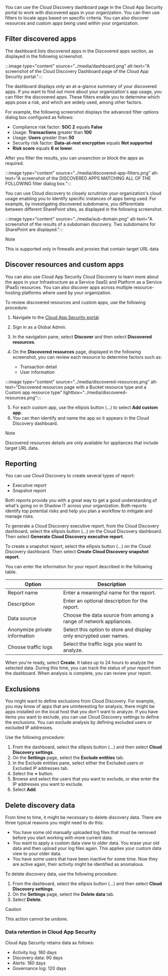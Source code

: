You can use the Cloud Discovery dashboard page in the Cloud App Security portal to work with discovered apps in your organization. You can then use filters to locate apps based on specific criteria. You can also discover resources and custom apps being used within your organization.

## Filter discovered apps

The dashboard lists discovered apps in the Discovered apps section, as displayed in the following screenshot.

:::image type="content" source="../media/dashboard.png" alt-text="A screenshot of the Cloud Discovery Dashboard page of the Cloud App Security portal.":::

The dashboard displays only an at-a-glance summary of your discovered apps. If you want to find out more about your organization's app usage, you can filter the discovered apps. These filters enable you to determine which apps pose a risk, and which are widely used, among other factors.

For example, the following screenshot displays the advanced filter options dialog box configured as follows:

- Compliance risk factor: **SOC 2** equals **False**
- Usage: **Transactions** greater than **100**
- Usage: **Users** greater than **50**
- Security risk factor: **Data-at-rest encryption** equals **Not supported**
- **Risk score** equals **6 or lower**.

After you filter the results, you can unsanction or block the apps as required.

:::image type="content" source="../media/discovered-app-filters.png" alt-text="A screenshot of the DISCOVERED APPS MATCHING ALL OF THE FOLLOWING filter dialog box.":::

You can use Cloud discovery to closely scrutinize your organization's cloud usage enabling you to identify specific instances of apps being used. For example, by investigating discovered subdomains, you differentiate between different SharePoint sites, as displayed in the following screenshot.

:::image type="content" source="../media/sub-domain.png" alt-text="A screenshot of the results of a subdomain discovery. Two subdomains for SharePoint are displayed.":::

> [!NOTE]
> This is supported only in firewalls and proxies that contain target URL data

## Discover resources and custom apps

You can also use Cloud App Security Cloud Discovery to learn more about the apps in your Infrastructure as a Service (IaaS) and Platform as a Service (PaaS) resources. You can also discover apps across multiple resource-hosting platforms where used by your organization.

To review discovered resources and custom apps, use the following procedure:

1. Navigate to the [Cloud App Security portal](https://portal.cloudappsecurity.com?azure-portal=true).
2. Sign in as a Global Admin.
3. In the navigation pane, select **Discover** and then select **Discovered resources**.
4. On the **Discovered resources** page, displayed in the following screenshot, you can review each resource to determine factors such as:

    - Transaction detail
    - User information

:::image type="content" source="../media/discovered-resources.png" alt-text="Discovered resources page with a Bucket resource type and a Custom app resource type" lightbox="../media/discovered-resources.png":::

5. For each custom app, use the ellipsis button (…) to select **Add custom app**.
6. You can then identify and name the app so it appears in the Cloud Discovery dashboard.

> [!NOTE]
> Discovered resources details are only available for appliances that include target URL data.

## Reporting

You can use Cloud Discovery to create several types of report:

- Executive report
- Snapshot report

Both reports provide you with a great way to get a good understanding of what's going on in Shadow IT across your organization. Both reports identify top potential risks and help you plan a workflow to mitigate and manage risks.

To generate a Cloud Discovery executive report, from the Cloud Discovery dashboard, select the ellipsis button (…) on the Cloud Discovery dashboard. Then select **Generate Cloud Discovery executive report**.

To create a snapshot report, select the ellipsis button (…) on the Cloud Discovery dashboard. Then select **Create Cloud Discovery snapshot report**.

You can enter the information for your report described in the following table.

| Option                         | Description                                                  |
| ------------------------------ | ------------------------------------------------------------ |
| Report name                    | Enter a  meaningful name for the report.                     |
| Description                    | Enter an  optional description for the report.               |
| Data source                    | Choose the  data source from among a range of network appliances. |
| Anonymize  private information | Select this  option to store and display only encrypted user names. |
| Choose  traffic logs           | Select the  traffic logs you want to analyze.                |

When you're ready, select **Create**. It takes up to 24 hours to analyze the selected data. During this time, you can track the status of your report from the dashboard. When analysis is complete, you can review your report.

## Exclusions

You might want to define exclusions from Cloud Discovery. For example, you may know of apps that are uninteresting for analysis; there might be apps installed on the local host that you don't want to analyze. If you have items you want to exclude, you can use Cloud Discovery settings to define the exclusions. You can exclude analysis by defining excluded users or excluded IP addresses.

Use the following procedure:

1. From the dashboard, select the ellipsis button (…) and then select **Cloud Discovery settings**.
2. On the **Settings** page, select the **Exclude entities** tab.
3. In the Exclude entities pane, select either the Excluded users or Excluded IP addresses tab.
4. Select the **+** button.
5. Browse and select the users that you want to exclude, or else enter the IP addresses you want to exclude.
6. Select **Add**.

## Delete discovery data

From time to time, it might be necessary to delete discovery data. There are three typical reasons you might need to do this:

- You have some old manually uploaded log files that must be removed before you start working with more current data.
- You want to apply a custom data view to older data. You erase your old data and then upload your log files again. This applies your custom data view to your older data.
- You have some users that have been inactive for some time. Now they are active again, their activity might be identified as anomalous.

To delete discovery data, use the following procedure:

1. From the dashboard, select the ellipsis button (…) and then select **Cloud Discovery settings**.
2. On the **Settings** page, select the **Delete data** tab.
3. Select **Delete**.

> [!CAUTION]
> This action cannot be undone.

### Data retention in Cloud App Security

Cloud App Security retains data as follows:

- Activity log: 180 days
- Discovery data: 90 days
- Alerts: 180 days
- Governance log: 120 days

